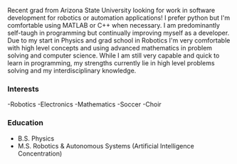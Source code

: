 Recent grad from Arizona State University looking for work in software development for robotics or automation applications! I prefer python but I'm comfortable using MATLAB or C++ when necessary. I am predominantly self-taugh in programming 
but continually improving myself as a developer. Due to my start in Physics and grad school in Robotics I'm very comfortable with high level concepts and using advanced mathematics in problem solving and computer science. While I am still very capable and quick to
learn in programming, my strengths currently lie in high level problems solving and my interdisciplinary knowledge.

### Interests
-Robotics
-Electronics
-Mathematics
-Soccer
-Choir

### Education
- B.S. Physics
- M.S. Robotics & Autonomous Systems (Artificial Intelligence Concentration)

